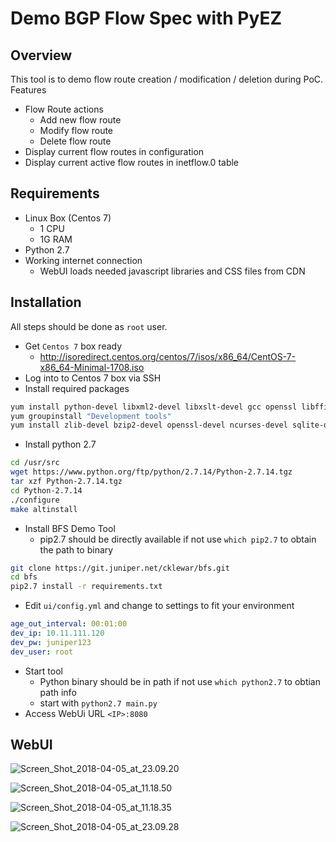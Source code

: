 # Demo BGP Flow Spec with PyEZ #


## Overview ##
This tool is to demo flow route creation / modification / deletion during PoC.
Features

- Flow Route actions
  + Add new flow route
  + Modify flow route
  + Delete flow route
- Display current flow routes in configuration
- Display current active flow routes in inetflow.0 table

## Requirements ##

- Linux Box (Centos 7)
  + 1 CPU
  + 1G RAM
- Python 2.7
- Working internet connection 
  + WebUI loads needed javascript libraries and CSS files from CDN

## Installation ##
All steps should be done as `root` user.

- Get `Centos 7` box ready
  + http://isoredirect.centos.org/centos/7/isos/x86_64/CentOS-7-x86_64-Minimal-1708.iso
- Log into to Centos 7 box via SSH
- Install required packages 

```bash
yum install python-devel libxml2-devel libxslt-devel gcc openssl libffi-devel wget curl
yum groupinstall "Development tools"
yum install zlib-devel bzip2-devel openssl-devel ncurses-devel sqlite-devel
```
- Install python 2.7

```bash
cd /usr/src
wget https://www.python.org/ftp/python/2.7.14/Python-2.7.14.tgz
tar xzf Python-2.7.14.tgz
cd Python-2.7.14
./configure
make altinstall
```
- Install BFS Demo Tool
  + pip2.7 should be directly available if not use `which pip2.7` to obtain the path to binary

```bash
git clone https://git.juniper.net/cklewar/bfs.git
cd bfs
pip2.7 install -r requirements.txt
```
- Edit `ui/config.yml` and change to settings to fit your environment

```yaml
age_out_interval: 00:01:00
dev_ip: 10.11.111.120
dev_pw: juniper123
dev_user: root
```
- Start tool
  + Python binary should be in path if not use `which python2.7` to obtian path info
  + start with `python2.7 main.py`
- Access WebUi URL `<IP>:8080`

## WebUI ##

![Screen_Shot_2018-04-05_at_23.09.20](/uploads/2cfe6986c306501b75531875ade4b051/Screen_Shot_2018-04-05_at_23.09.20.png)

![Screen_Shot_2018-04-05_at_11.18.50](/uploads/9dc1f9063ca44f3c5be07cc9f48f92dc/Screen_Shot_2018-04-05_at_11.18.50.png)

![Screen_Shot_2018-04-05_at_11.18.35](/uploads/da39dbbac9843143cf2d1bbbdf88f1b6/Screen_Shot_2018-04-05_at_11.18.35.png)

![Screen_Shot_2018-04-05_at_23.09.28](/uploads/3427b8741cf4e83a51485761c108b7e4/Screen_Shot_2018-04-05_at_23.09.28.png)